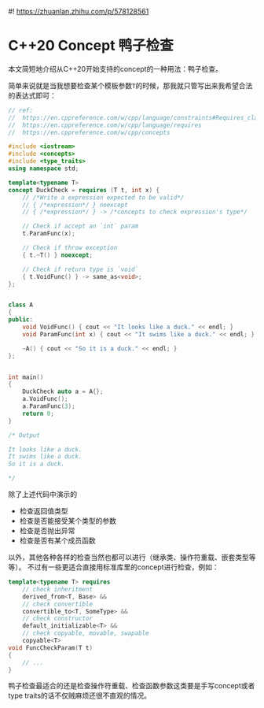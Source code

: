 #! https://zhuanlan.zhihu.com/p/578128561
# C++20 Concept 鸭子检查
本文简短地介绍从C++20开始支持的concept的一种用法：鸭子检查。

简单来说就是当我想要检查某个模板参数`T`的时候，那我就只管写出来我希望合法的表达式即可：


``` c++
// ref:
//  https://en.cppreference.com/w/cpp/language/constraints#Requires_clauses
//  https://en.cppreference.com/w/cpp/language/requires
//  https://en.cppreference.com/w/cpp/concepts

#include <iostream>
#include <concepts>
#include <type_traits>
using namespace std;

template<typename T>
concept DuckCheck = requires (T t, int x) {
    // /*Write a expression expected to be valid*/
    // { /*expression*/ } noexcept
    // { /*expression*/ } -> /*concepts to check expression's type*/

    // Check if accept an `int` param
    t.ParamFunc(x);

    // Check if throw exception
    { t.~T() } noexcept;

    // Check if return type is `void`
    { t.VoidFunc() } -> same_as<void>;
};


class A
{
public:
    void VoidFunc() { cout << "It looks like a duck." << endl; }
    void ParamFunc(int x) { cout << "It swims like a duck." << endl; }

    ~A() { cout << "So it is a duck." << endl; }
};


int main()
{
    DuckCheck auto a = A{};
    a.VoidFunc();
    a.ParamFunc(3);
    return 0;
}

/* Output

It looks like a duck.
It swims like a duck.
So it is a duck.

*/
```

除了上述代码中演示的

* 检查返回值类型
* 检查是否能接受某个类型的参数
* 检查是否抛出异常
* 检查是否有某个成员函数

以外，其他各种各样的检查当然也都可以进行（继承类、操作符重载、嵌套类型等等）。
不过有一些更适合直接用标准库里的concept进行检查，例如：

``` c++
template<typename T> requires
    // check inheritment
    derived_from<T, Base> &&
    // check convertible
    convertible_to<T, SomeType> && 
    // check constructor
    default_initializable<T> &&  
    // check copyable, movable, swapable
    copyable<T> 
void FuncCheckParam(T t)
{
    // ...
}
```

鸭子检查最适合的还是检查操作符重载、检查函数参数这类要是手写concept或者type traits的话不仅贼麻烦还很不直观的情况。